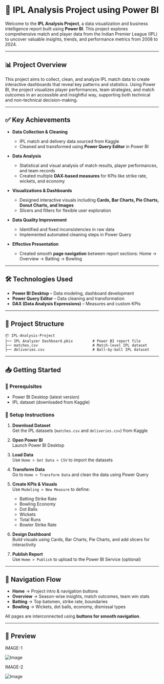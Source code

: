 
# 🏏 IPL Analysis Project using Power BI

Welcome to the **IPL Analysis Project**, a data visualization and business intelligence report built using **Power BI**. This project explores comprehensive match and player data from the Indian Premier League (IPL) to uncover valuable insights, trends, and performance metrics from 2008 to 2024.

---

## 📊 Project Overview

This project aims to collect, clean, and analyze IPL match data to create interactive dashboards that reveal key patterns and statistics. Using Power BI, the project visualizes player performances, team strategies, and match outcomes in an accessible and insightful way, supporting both technical and non-technical decision-making.

---

## ✅ Key Achievements

- **Data Collection & Cleaning**  
  - IPL match and delivery data sourced from Kaggle  
  - Cleaned and transformed using **Power Query Editor** in Power BI

- **Data Analysis**  
  - Statistical and visual analysis of match results, player performances, and team records  
  - Created multiple **DAX-based measures** for KPIs like strike rate, wickets, and economy

- **Visualizations & Dashboards**  
  - Designed interactive visuals including **Cards, Bar Charts, Pie Charts, Donut Charts, and Images**  
  - Slicers and filters for flexible user exploration

- **Data Quality Improvement**  
  - Identified and fixed inconsistencies in raw data  
  - Implemented automated cleaning steps in Power Query

- **Effective Presentation**  
  - Created smooth **page navigation** between report sections: Home → Overview → Batting → Bowling

---

## 🛠️ Technologies Used

- **Power BI Desktop** – Data modeling, dashboard development  
- **Power Query Editor** – Data cleaning and transformation  
- **DAX (Data Analysis Expressions)** – Measures and custom KPIs

---

## 📁 Project Structure

```
📦 IPL-Analysis-Project
├── IPL Analyzer Dashboard.pbix         # Power BI report file
├── matches.csv                         # Match-level IPL dataset
├── deliveries.csv                      # Ball-by-ball IPL dataset
```

---

## 📥 Getting Started

### 🔧 Prerequisites
- Power BI Desktop (latest version)
- IPL dataset (downloaded from Kaggle)

### 🚀 Setup Instructions

1. **Download Dataset**  
   Get the IPL datasets (`matches.csv` and `deliveries.csv`) from Kaggle

2. **Open Power BI**  
   Launch Power BI Desktop

3. **Load Data**  
   Use `Home > Get Data > CSV` to import the datasets

4. **Transform Data**  
   Go to `Home > Transform Data` and clean the data using Power Query

5. **Create KPIs & Visuals**  
   Use `Modeling > New Measure` to define:
   - Batting Strike Rate  
   - Bowling Economy  
   - Dot Balls  
   - Wickets  
   - Total Runs  
   - Bowler Strike Rate  

6. **Design Dashboard**  
   Build visuals using Cards, Bar Charts, Pie Charts, and add slicers for interactivity

7. **Publish Report**  
   Use `Home > Publish` to upload to the Power BI Service (optional)

---

## 🧭 Navigation Flow

- **Home** → Project intro & navigation buttons  
- **Overview** → Season-wise insights, match outcomes, team win stats  
- **Batting** → Top batsmen, strike rate, boundaries  
- **Bowling** → Wickets, dot balls, economy, dismissal types  

All pages are interconnected using **buttons for smooth navigation**.

---

## 📸 Preview
IMAGE-1


![Image](https://github.com/user-attachments/assets/dc7183df-fd15-4a8f-8ec0-bd1a715bcca8)

IMAGE-2


![Image](https://github.com/user-attachments/assets/274f06f8-2485-4726-b08b-6411cbdf0005)
